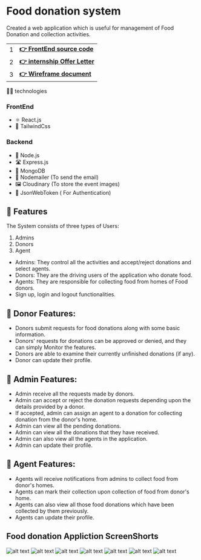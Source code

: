 # Food donation system

Created a web application which is useful for management of Food Donation and collection activities.




|   |   | 
|---|---|
|  1 | [__👉 FrontEnd source code__](https://github.com/MangeshThakre/food-donation-frontend-FSJS)  |
|  2 | [__👉 internship Offer Letter__](https://s3.ap-south-1.amazonaws.com/internship.ineuron.ai/letters/ef3b6155-5739-44d6-99c0-c5d7a8361ecf.pdf)  | 
|  3 | [__👉 Wireframe document__](https://app.uizard.io/prototypes/EwqnPZjw10UyjKLq0n4V/player)  |  





🧑‍💻 technologies

### FrontEnd

* ⚛️ React.js
* 🧩 TailwindCss

### Backend

* 💚 Node.js
* 🛣️ Express.js
* 🍃 MongoDB
* 📩 Nodemailer (To send the email)
* 🖼️ Cloudinary (To store the event images)
* 🔐 JsonWebToken ( For Authentication)



## 🧿 Features
The System consists of three types of Users:
 1. Admins
 2. Donors
 2. Agent
 
 * Admins: They control all the activities and accept/reject donations and select agents.
 * Donors: They are the driving users of the application who donate food.
 * Agents: They are responsible for collecting food from homes of Food donors.
 * Sign up, login and logout functionalities.
 
 
## 🙂 Donor Features:
 * Donors submit requests for food donations along with some basic information.
 * Donors' requests for donations can be approved or denied, and they can simply Monitor the features.
 * Donors are able to examine their currently unfinished donations (if any).
 * Donor can  update their profile.
 
 
## 🤠 Admin Features:
* Admin receive all the requests made by donors.
* Admin can accept or reject the donation requests depending upon the details provided by a donor.
* If accepted, admin can assign an agent to a donation for collecting donation from the donor's home.
* Admin can view all the pending donations.
* Admin can view all the donations that they have received.
* Admin can also view all the agents in the application.
* Admin can update their profile.

## 🫡 Agent Features:
* Agents will receive notifications from admins to collect food from donor's homes.
* Agents can mark their collection upon collection of food from donor's home.
* Agents can also view all those food donations which have been collected by them previously.
* Agents can update their profile.
 
 
 
 
 
## Food donation Appliction ScreenShorts

![alt text](https://res.cloudinary.com/dfyznrd0v/image/upload/v1673798522/Screenshot_2023-01-15_212237_prn0s3.png)
![alt text](https://res.cloudinary.com/dfyznrd0v/image/upload/v1673798522/Screenshot_2023-01-15_203156_upus39.png)
![alt text](https://res.cloudinary.com/dfyznrd0v/image/upload/v1673804286/Screenshot_2023-01-15_212659_vgagv9.png)
![alt text](https://res.cloudinary.com/dfyznrd0v/image/upload/v1673798522/Screenshot_2023-01-15_203310_v0lq0d.png)
![alt text](https://res.cloudinary.com/dfyznrd0v/image/upload/v1673798522/Screenshot_2023-01-15_212908_abkmwq.png)
![alt text](https://res.cloudinary.com/dfyznrd0v/image/upload/v1673798523/Screenshot_2023-01-15_203353_eizxe8.png)
![alt text](https://res.cloudinary.com/dfyznrd0v/image/upload/v1673812878/Screenshot_2023-01-16_013010_adoo9l.png)


